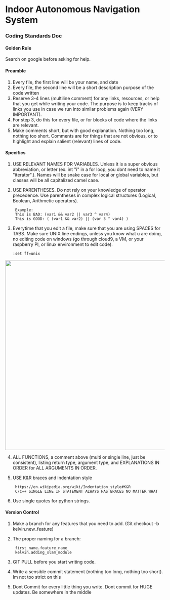 # Indoor Autonomous Navigation System 

### Coding Standards Doc

#### Golden Rule
Search on google before asking for help.

#### Preamble
1. Every file, the first line will be your name, and date
2. Every file, the second line will be a short description purpose of the code written
3. Reserve 3-4 lines (multiline comment) for any links, resources, or help that you get while writing your code. The purpose is to keep tracks of links you use in case we run into similar problems again (VERY IMPORTANT).
4. For step 3, do this for every file, or for blocks of code where the links are relevant.
5. Make comments short, but with good explanation. Nothing too long, nothing too short. Comments are for things that are not obvious, or to highlight and explain salient (relevant) lines of code.

#### Specifics
1. USE RELEVANT NAMES FOR VARIABLES. Unless it is a super obvious abbreviation, or letter (ex. int "i" in a for loop, you dont need to name it "iterator".). Names will be snake case for local or global variables, but classes will be all capitalized camel case.
2. USE PARENTHESES. Do not rely on your knowledge of operator precedence. Use parentheses in complex logical structures (Logical, Boolean, Arithmetic operators). 

		Example:
		This is BAD: (var1 && var2 || var3 ^ var4)
		This is GOOD: ( (var1 && var2) || (var 3 ^ var4) )
		
3.  Everytime that you edit a file, make sure that you are using SPACES for TABS. Make sure UNIX line endings, unless you know what u are doing, no editing code on windows (go through cloud9, a VM, or your raspberry PI, or linux environment to edit code).
		
		:set ff=unix

<p align="center">
  <img src="https://cdn.pbrd.co/images/H5SkFiL.png" width="600"/>

</p>


4. ALL FUNCTIONS, a comment above (multi or single line, just be consistent), listing return type, argument type, and EXPLANATIONS IN ORDER for ALL ARGUMENTS IN ORDER.
5. USE K&R braces and indentation style
		
		https://en.wikipedia.org/wiki/Indentation_style#K&R
		C/C++ SINGLE LINE IF STATEMENT ALWAYS HAS BRACES NO MATTER WHAT
		
6. Use single quotes for python strings.

#### Version Control
1. Make a branch for any features that you need to add. (Git checkout -b kelvin.new_feature)

2. The proper naming for a branch: 
		
		first_name.feature_name
		kelvin.adding_slam_module
3. GIT PULL before you start writing code.
4. Write a sensible commit statement (nothing too long, nothing too short). Im not too strict on this
5. Dont Commit for every little thing you write. Dont commit for HUGE updates. Be somewhere in the middle

		
	


